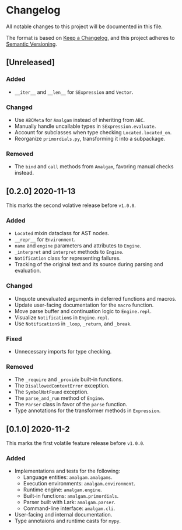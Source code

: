 # Changelog
All notable changes to this project will be documented in this file.

The format is based on [Keep a Changelog](https://keepachangelog.com/en/1.0.0/),
and this project adheres to [Semantic Versioning](https://semver.org/spec/v2.0.0.html).

## [Unreleased]

### Added
* `__iter__` and `__len__` for `SExpression` and `Vector`.

### Changed
* Use `ABCMeta` for `Amalgam` instead of inheriting from `ABC`.
* Manually handle uncallable types in `SExpression.evaluate`.
* Account for subclasses when type checking `Located.located_on`.
* Reorganize `primordials.py`, transforming it into a subpackage.

### Removed
* The `bind` and `call` methods from `Amalgam`, favoring manual checks instead.


## [0.2.0] 2020-11-13
This marks the second volative release before `v1.0.0`.

### Added
* `Located` mixin dataclass for AST nodes.
* `__repr__` for `Environment`.
* `name` and `engine` parameters and attributes to `Engine`.
* `_interpret` and `interpret` methods to `Engine`.
* `Notification` class for representing failures.
* Tracking of the original text and its source during parsing and evaluation.

### Changed
* Unquote unevaluated arguments in deferred functions and macros.
* Update user-facing documentation for the `macro` function.
* Move parse buffer and continuation logic to `Engine.repl`.
* Visualize `Notification`s in `Engine.repl`.
* Use `Notification`s in `_loop`, `_return`, and `_break`.

### Fixed
* Unnecessary imports for type checking.

### Removed
* The `_require` and `_provide` built-in functions.
* The `DisallowedContextError` exception.
* The `SymbolNotFound` exception.
* The `parse_and_run` method of `Engine`.
* The `Parser` class in favor of the `parse` function.
* Type annotations for the transformer methods in `Expression`.


## [0.1.0] 2020-11-2
This marks the first volatile feature release before `v1.0.0`.

### Added
* Implementations and tests for the following:
  * Language entities: `amalgam.amalgams`.
  * Execution environments: `amalgam.environment`.
  * Runtime engine: `amalgam.engine`.
  * Built-in functions: `amalgam.primordials`.
  * Parser built with Lark: `amalgam.parser`.
  * Command-line interface: `amalgam.cli`.
* User-facing and internal documentation.
* Type annotaions and runtime casts for `mypy`.
